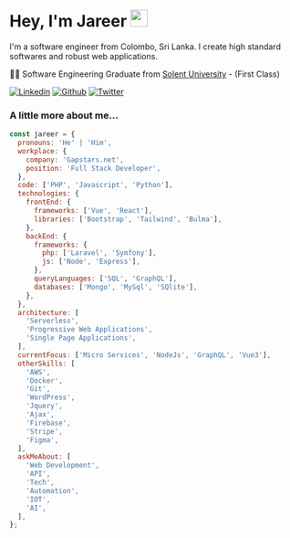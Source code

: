 # Hey, I'm Jareer <img src="https://media.giphy.com/media/QssGEmpkyEOhBCb7e1/giphy.gif" width="30">

I'm a software engineer from Colombo, Sri Lanka. I create high standard softwares and robust web applications.

👨‍🎓 Software Engineering Graduate from [Solent University](https://www.solent.ac.uk/courses/undergraduate/software-engineering-bsc) - (First Class)

<p>
  <a href="https://www.linkedin.com/in/jareer-zeenam/" target="_blank"><img alt="Linkedin" src="https://img.shields.io/badge/LinkedIn-0077B5?style=for-the-badge&logo=linkedin&logoColor=white" /></a>
  <a href="https://github.com/jareerzeenam" target="_blank"><img alt="Github" src="https://img.shields.io/badge/GitHub-%2312100E.svg?&style=for-the-badge&logo=Github&logoColor=white" /></a>
  <a href="https://twitter.com/Jareer28" target="_blank"><img alt="Twitter" src="https://img.shields.io/badge/twitter-%231DA1F2.svg?&style=for-the-badge&logo=twitter&logoColor=white" /></a>
</p>

### A little more about me...

<!-- ```php
<?php

namespace Jareer;

class About extends Me
{
    public function getCurrentWorkplace(): array
    {
        return [
            'workplace' => [
                'company' => 'Gapstars.net',
                'position' => 'Full Stack Developer'
            ]
        ];
    }

    public function getDailySkills(): array
    {
        return [
            Php::class,
            Laravel::class,
            Vuejs::class,
            JavaScript::class,
            Nodejs::class,
            GraphQl::class,
            MySql::class,
            MongoDB::class,
            Bootstrap::class,
            TailwindCss::class,
            Sass::class,
        ];
    }

    public function getOtherSkills(): array
    {
        return [
            Git::class,
            Docker::class,
            WordPress::class,
            Jquery::class,
            Ajax::class,
            Serverless::class,
            Firebase::class,
            Stripe::class,
            Python::class,
            Aws::class,
            Figma::class,
            PhotoShop::class,
            Illustrator::class,
        ];
    }

    public function getFutureGoal(): string
    {
        return 'To be a Software Solution Architect.';
    }
}
``` -->

```js
const jareer = {
  pronouns: 'He' | 'Him',
  workplace: {
    company: 'Gapstars.net',
    position: 'Full Stack Developer',
  },
  code: ['PHP', 'Javascript', 'Python'],
  technologies: {
    frontEnd: {
      frameworks: ['Vue', 'React'],
      libraries: ['Bootstrap', 'Tailwind', 'Bulma'],
    },
    backEnd: {
      frameworks: {
        php: ['Laravel', 'Symfony'],
        js: ['Node', 'Express'],
      },
      queryLanguages: ['SQL', 'GraphQL'],
      databases: ['Mongo', 'MySql', 'SQlite'],
    },
  },
  architecture: [
    'Serverless',
    'Progressive Web Applications',
    'Single Page Applications',
  ],
  currentFocus: ['Micro Services', 'NodeJs', 'GraphQL', 'Vue3'],
  otherSkills: [
    'AWS',
    'Docker',
    'Git',
    'WordPress',
    'Jquery',
    'Ajax',
    'Firebase',
    'Stripe',
    'Figma',
  ],
  askMeAbout: [
    'Web Development',
    'API',
    'Tech',
    'Automation',
    'IOT',
    'AI',
  ],
};
```

